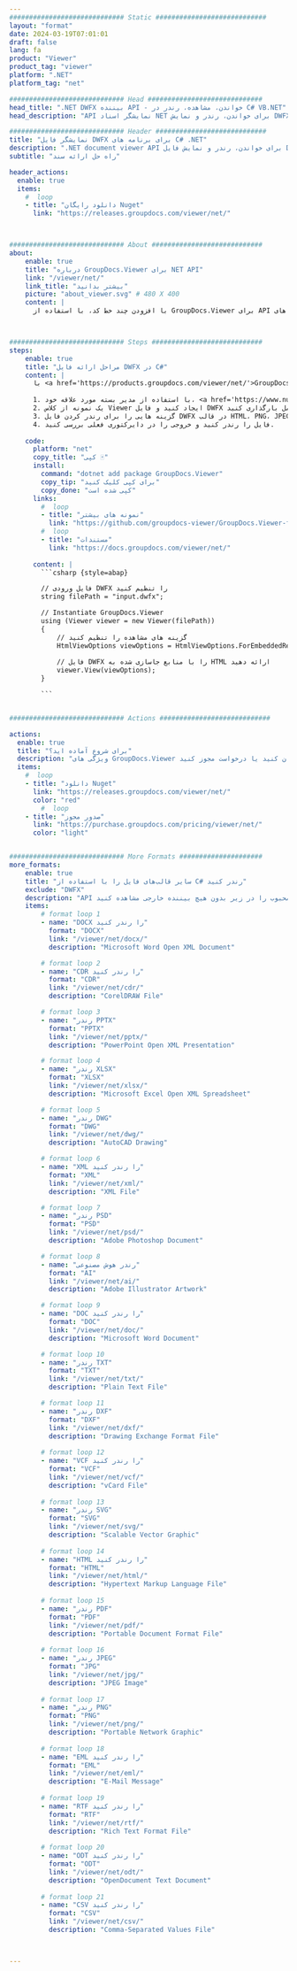 ```yaml
---
############################# Static ############################
layout: "format"
date: 2024-03-19T07:01:01
draft: false
lang: fa
product: "Viewer"
product_tag: "viewer"
platform: ".NET"
platform_tag: "net"

############################# Head #############################
head_title: ".NET DWFX بیننده API - خواندن، مشاهده، رندر در C# VB.NET"
head_description: "API نمایشگر اسناد NET برای خواندن، رندر و نمایش DWFX در هر نوع برنامه‌های C#، ASP.NET، VB.NET و NET Core."

############################# Header ############################
title: "نمایشگر فایل DWFX برای برنامه های C# .NET" 
description: ".NET document viewer API برای خواندن، رندر و نمایش فایل DWFX در هر نوع برنامه های C#، ASP.NET، VB.NET و NET Core. فایل های رندر شده را با قالب بندی و چیدمان واقعی در HTML5، PDF یا به صورت تصویر با استفاده از چند خط کد مشاهده کنید." 
subtitle: "راه حل ارائه سند" 

header_actions:
  enable: true
  items:
    #  loop
    - title: "دانلود رایگان Nuget"
      link: "https://releases.groupdocs.com/viewer/net/"



############################# About ############################
about:
    enable: true
    title: "درباره GroupDocs.Viewer برای NET API"
    link: "/viewer/net/"
    link_title: "بیشتر بدانید"
    picture: "about_viewer.svg" # 480 X 400
    content: |
      با افزودن چند خط کد، با استفاده از GroupDocs.Viewer برای API های NET، بیش از 190 قالب سند محبوب را در برنامه های NET خود مشاهده کنید. توسعه دهندگان به راحتی می توانند PDF، Word Processing، Excel Spreadsheet، Presentation، Visio، Project، Outlook و بسیاری دیگر از فرمت های سند محبوب را در حالت های HTML5، تصویر یا PDF نمایش دهند. رندر سند سریع، مشابه فایل منبع اصلی است و نیازی به نصب نرم افزار اضافی یا کتابخانه های خارجی دیگر ندارد.



############################# Steps ############################
steps:
    enable: true
    title: "مراحل ارائه فایل DWFX در C#" 
    content: |
      با <a href='https://products.groupdocs.com/viewer/net/'>GroupDocs.Viewer</a> می‌توانید DWFX را در چند مرحله به HTML، JPEG، PNG یا PDF تبدیل کنید.
      
      1. با استفاده از مدیر بسته مورد علاقه خود، <a href='https://www.nuget.org/packages/groupdocs.viewer'>GroupDocs.Viewer را برای دات نت</a> نصب کنید. 
      2. یک نمونه از کلاس Viewer ایجاد کنید و فایل DWFX را با مسیر کامل بارگذاری کنید.  
      3. گزینه هایی را برای رندر کردن فایل DWFX در قالب HTML، PNG، JPEG یا PDF تنظیم کنید. 
      4. فایل را رندر کنید و خروجی را در دایرکتوری فعلی بررسی کنید. 
   
    code:
      platform: "net"
      copy_title: "کپی 🀄"
      install:
        command: "dotnet add package GroupDocs.Viewer"
        copy_tip: "برای کپی کلیک کنید"
        copy_done: "کپی شده است"
      links:
        #  loop
        - title: "نمونه های بیشتر"
          link: "https://github.com/groupdocs-viewer/GroupDocs.Viewer-for-.NET"
        #  loop
        - title: "مستندات"
          link: "https://docs.groupdocs.com/viewer/net/"
          
      content: |
        ```csharp {style=abap}

        // فایل ورودی DWFX را تنظیم کنید
        string filePath = "input.dwfx";

        // Instantiate GroupDocs.Viewer
        using (Viewer viewer = new Viewer(filePath))
        {
            // گزینه های مشاهده را تنظیم کنید
            HtmlViewOptions viewOptions = HtmlViewOptions.ForEmbeddedResources();
                
            // فایل DWFX را با منابع جاسازی شده به HTML ارائه دهید
            viewer.View(viewOptions);
        }

        ```            


############################# Actions ############################

actions:
  enable: true
  title: "برای شروع آماده اید؟"
  description: "ویژگی های GroupDocs.Viewer را به صورت رایگان امتحان کنید یا درخواست مجوز کنید"
  items:
    #  loop
    - title: "دانلود Nuget"
      link: "https://releases.groupdocs.com/viewer/net/"
      color: "red"
        #  loop
    - title: "صدور مجوز"
      link: "https://purchase.groupdocs.com/pricing/viewer/net/"
      color: "light"


############################# More Formats #####################
more_formats:
    enable: true
    title: "سایر قالب‌های فایل را با استفاده از C# رندر کنید"
    exclude: "DWFX"
    description: "API نمایشگر اسناد و تصاویر چند فرمتی برای دات نت. برخی از قالب‌های فایل محبوب را در زیر بدون هیچ بیننده خارجی مشاهده کنید."
    items: 
        # format loop 1
        - name: "DOCX را رندر کنید"
          format: "DOCX"
          link: "/viewer/net/docx/"
          description: "Microsoft Word Open XML Document" 

        # format loop 2
        - name: "CDR را رندر کنید" 
          format: "CDR"
          link: "/viewer/net/cdr/"
          description: "CorelDRAW File" 

        # format loop 3
        - name: "رندر PPTX"
          format: "PPTX"
          link: "/viewer/net/pptx/"
          description: "PowerPoint Open XML Presentation" 

        # format loop 4
        - name: "رندر XLSX"
          format: "XLSX"
          link: "/viewer/net/xlsx/"
          description: "Microsoft Excel Open XML Spreadsheet" 

        # format loop 5
        - name: "رندر DWG"
          format: "DWG"
          link: "/viewer/net/dwg/"
          description: "AutoCAD Drawing"

        # format loop 6
        - name: "XML را رندر کنید"
          format: "XML"
          link: "/viewer/net/xml/"
          description: "XML File"

        # format loop 7
        - name: "رندر PSD"
          format: "PSD"
          link: "/viewer/net/psd/"
          description: "Adobe Photoshop Document"

        # format loop 8
        - name: "رندر هوش مصنوعی"
          format: "AI"
          link: "/viewer/net/ai/"
          description: "Adobe Illustrator Artwork"

        # format loop 9
        - name: "DOC را رندر کنید"
          format: "DOC"
          link: "/viewer/net/doc/"
          description: "Microsoft Word Document" 

        # format loop 10
        - name: "رندر TXT" 
          format: "TXT"
          link: "/viewer/net/txt/"
          description: "Plain Text File" 

        # format loop 11
        - name: "رندر DXF" 
          format: "DXF"
          link: "/viewer/net/dxf/"
          description: "Drawing Exchange Format File"  
          
        # format loop 12
        - name: "VCF را رندر کنید"
          format: "VCF"
          link: "/viewer/net/vcf/"
          description: "vCard File"  
              
        # format loop 13
        - name: "رندر SVG"
          format: "SVG"
          link: "/viewer/net/svg/"
          description: "Scalable Vector Graphic" 
          
        # format loop 14
        - name: "HTML را رندر کنید"
          format: "HTML"
          link: "/viewer/net/html/"
          description: "Hypertext Markup Language File" 
          
        # format loop 15
        - name: "رندر PDF"
          format: "PDF"
          link: "/viewer/net/pdf/"
          description: "Portable Document Format File"
          
        # format loop 16
        - name: "رندر JPEG"
          format: "JPG"
          link: "/viewer/net/jpg/"
          description: "JPEG Image"
          
        # format loop 17
        - name: "رندر PNG"
          format: "PNG"
          link: "/viewer/net/png/"
          description: "Portable Network Graphic" 
          
        # format loop 18
        - name: "EML را رندر کنید"
          format: "EML"
          link: "/viewer/net/eml/"
          description: "E-Mail Message" 
          
        # format loop 19
        - name: "RTF را رندر کنید"
          format: "RTF"
          link: "/viewer/net/rtf/"
          description: "Rich Text Format File" 
          
        # format loop 20
        - name: "ODT را رندر کنید"
          format: "ODT"
          link: "/viewer/net/odt/"
          description: "OpenDocument Text Document" 
          
        # format loop 21
        - name: "CSV را رندر کنید"
          format: "CSV"
          link: "/viewer/net/csv/"
          description: "Comma-Separated Values File" 



---
```

